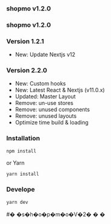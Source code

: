 ### shopmo v1.2.0 

### shopmo v1.2.0 

### Version 1.2.1

* New: Update Nextjs v12

### Version 2.2.0

* New: Custom hooks
* New: Latest React & Nextjs (v11.0.x)
* Updated: Master Layout
* Remove: un-use stores
* Remove: unused components
* Remove: unused layouts
* Optimize time build & loading


### Installation

```bash
npm install
```

or Yarn

```bash
yarn install 
```

### Develope

```bash
yarn dev 
```
#� �s�h�o�p�m�o�V�2�
�
�

